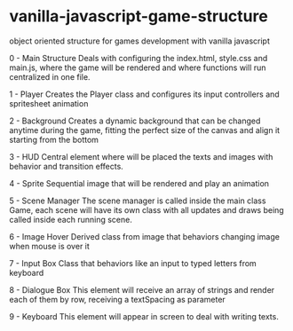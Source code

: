 # vanilla-javascript-game-structure
object oriented structure for games development with vanilla javascript


0 - Main Structure
    Deals with configuring the index.html, style.css and main.js, where the game will be rendered and where functions will run centralized in one file.

1 - Player
    Creates the Player class and configures its input controllers and spritesheet animation

2 - Background
    Creates a dynamic background that can be changed anytime during the game, fitting the perfect size of
    the canvas and align it starting from the bottom

3 - HUD
    Central element where will be placed the texts and images with behavior and transition effects.

4 - Sprite
    Sequential image that will be rendered and play an animation

5 - Scene Manager
    The scene manager is called inside the main class Game, each scene will have its own class with all updates and draws being called inside
    each running scene.

6 - Image Hover
    Derived class from image that behaviors changing image when mouse is over it

7 - Input Box
    Class that behaviors like an input to typed letters from keyboard

8 - Dialogue Box
    This element will receive an array of strings and render each of them by row, receiving a textSpacing as parameter

9 - Keyboard
    This element will appear in screen to deal with writing texts.